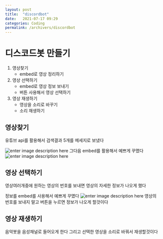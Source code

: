 ```yaml
---
layout: post
title:  "discordbot"
date:   2021-07-17 09:29
categories: Coding
permalink: /archivers/discordbot
---
```


<h1>디스코드봇 만들기</h1>


1. 영상찾기
	  + embed로 영상 정리하기
2. 영상 선택하기
   - embed로 영상 정보 보내기
   - 버튼 사용해서 영상 선택하기
3. 영상 재생하기
   - 영상을 소리로 바꾸기
   - 소리 재생하기
   
  

<h2> 영상찾기 </h2> 
유튜브 api를 활용해서 검색결과 5개를 메세지로 보냈다


![enter image description here](https://gnaud221.github.com/image/asdf.png)
그다음 embed를 활용해서 예쁘게 꾸몄다 
![enter image description here](https://gnaud221.github.com/image/embedclose.png)

<h2> 영상 선택하기 </h2> 
영상여러개중에 원하는 영상의 번호를 보내면 영상의 자세한 정보가 나오게 했다

정보를 embed를 사용해서 예쁘게 꾸몄다
![enter image description here](https://gnaud221.github.com/image/embedchose.png)
영상의 번호를 보내지 말고 버튼을 누르면 정보가 나오게 할것이다 
<h2> 영상 재생하기 </h2> 
음악봇을 음성채널로 들어오게 한다
그리고 선택한 영상을 소리로 바꿔서 
재생할것이다
